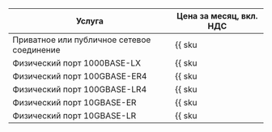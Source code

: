 | Услуга                                     | Цена за месяц, вкл. НДС |
| ------------------------------------------ | ------------- |
| Приватное или публичное сетевое соединение | {{ sku|KZT|interconnect.trunk.hosted_connections.v1|string }}      |
| Физический порт 1000BASE-LX                | {{ sku|KZT|interconnect.trunk.physical_port.1000base_lx.monthly_usage.v1|string }}    |
| Физический порт 100GBASE-ER4               | {{ sku|KZT|interconnect.trunk.physical_port.100gbase_er4.monthly_usage.v1|string }}   |
| Физический порт 100GBASE-LR4               | {{ sku|KZT|interconnect.trunk.physical_port.100gbase_lr4.monthly_usage.v1|string }}   |
| Физический порт 10GBASE-ER                 | {{ sku|KZT|interconnect.trunk.physical_port.10gbase_er.monthly_usage.v1|string }}    |
| Физический порт 10GBASE-LR                 | {{ sku|KZT|interconnect.trunk.physical_port.10gbase_lr.monthly_usage.v1|string }}    |